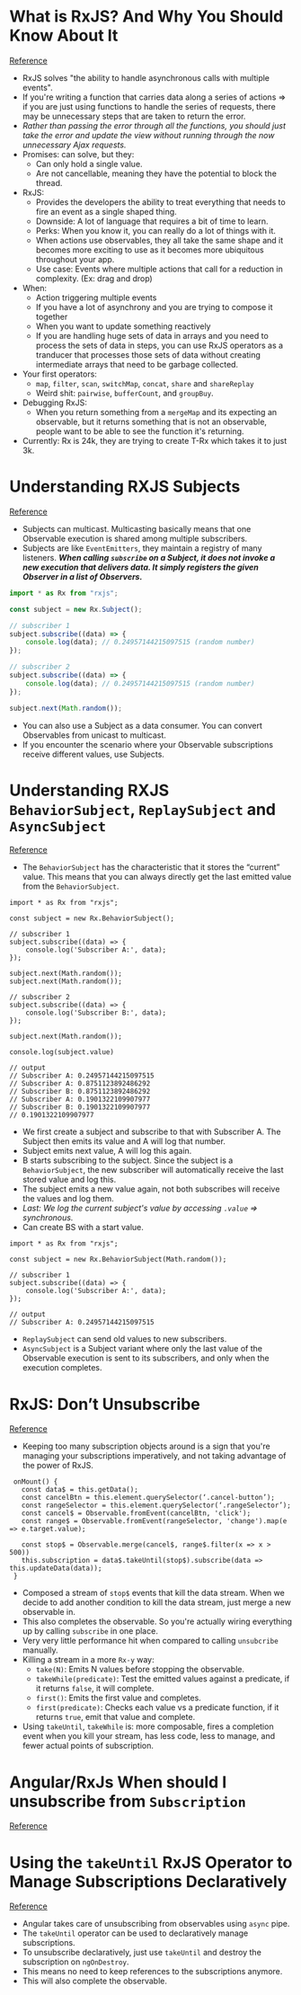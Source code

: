 # What is RxJS? And Why You Should Know About It
[Reference](https://news.thisdot.co/what-is-rxjs-and-why-you-should-know-about-it-2a5afe58cea)

- RxJS solves "the ability to handle asynchronous calls with multiple events".
- If you're writing a function that carries data along a series of actions => if you are just using functions to handle the series of requests, there may be unnecessary steps that are taken to return the error.
- *Rather than passing the error through all the functions, you should just take the error and update the view without running through the now unnecessary Ajax requests.*
- Promises: can solve, but they:
  - Can only hold a single value.
  - Are not cancellable, meaning they have the potential to block the thread.
- RxJS:
  - Provides the developers the ability to treat everything that needs to fire an event as a single shaped thing.
  - Downside: A lot of language that requires a bit of time to learn.
  - Perks: When you know it, you can really do a lot of things with it.
  - When actions use observables, they all take the same shape and it becomes more exciting to use as it becomes more ubiquitous throughout your app.
  - Use case: Events where multiple actions that call for a reduction in complexity. (Ex: drag and drop)
- When:
  - Action triggering multiple events
  - If you have a lot of asynchrony and you are trying to compose it together
  - When you want to update something reactively
  - If you are handling huge sets of data in arrays and you need to process the sets of data in steps, you can use RxJS operators as a tranducer that processes those sets of data without creating intermediate arrays that need to be garbage collected.
- Your first operators:
  - `map`, `filter`, `scan`, `switchMap`, `concat`, `share` and `shareReplay`
  - Weird shit: `pairwise`, `bufferCount`, and `groupBuy`.
- Debugging RxJS:
  - When you return something from a `mergeMap` and its expecting an observable, but it returns something that is not an observable, people want to be able to see the function it's returning.
- Currently: Rx is 24k, they are trying to create T-Rx which takes it to just 3k.

# Understanding RXJS Subjects
[Reference](https://medium.com/@luukgruijs/understanding-rxjs-subjects-339428a1815b)

- Subjects can multicast. Multicasting basically means that one Observable execution is shared among multiple subscribers.
- Subjects are like `EventEmitters`, they maintain a registry of many listeners. ***When calling `subscribe` on a Subject, it does not invoke a new execution that delivers data. It simply registers the given Observer in a list of Observers.***

``` typescript
import * as Rx from "rxjs";

const subject = new Rx.Subject();

// subscriber 1
subject.subscribe((data) => {
    console.log(data); // 0.24957144215097515 (random number)
});

// subscriber 2
subject.subscribe((data) => {
    console.log(data); // 0.24957144215097515 (random number)
});

subject.next(Math.random());
```

- You can also use a Subject as a data consumer. You can convert Observables from unicast to multicast.
- If you encounter the scenario where your Observable subscriptions receive different values, use Subjects.

# Understanding RXJS `BehaviorSubject`, `ReplaySubject` and `AsyncSubject`
[Reference](https://medium.com/@luukgruijs/understanding-rxjs-behaviorsubject-replaysubject-and-asyncsubject-8cc061f1cfc0)

- The `BehaviorSubject` has the characteristic that it stores the “current” value. This means that you can always directly get the last emitted value from the `BehaviorSubject`.

```
import * as Rx from "rxjs";

const subject = new Rx.BehaviorSubject();

// subscriber 1
subject.subscribe((data) => {
    console.log('Subscriber A:', data);
});

subject.next(Math.random());
subject.next(Math.random());

// subscriber 2
subject.subscribe((data) => {
    console.log('Subscriber B:', data);
});

subject.next(Math.random());

console.log(subject.value)

// output
// Subscriber A: 0.24957144215097515
// Subscriber A: 0.8751123892486292
// Subscriber B: 0.8751123892486292
// Subscriber A: 0.1901322109907977
// Subscriber B: 0.1901322109907977
// 0.1901322109907977
```

- We first create a subject and subscribe to that with Subscriber A. The Subject then emits its value and A will log that number.
- Subject emits next value, A will log this again.
- B starts subscribing to the subject. Since the subject is a `BehaviorSubject`, the new subscriber will automatically receive the last stored value and log this.
- The subject emits a new value again, not both subscribes will receive the values and log them.
- *Last: We log the current subject's value by accessing `.value` => synchronous.*
- Can create BS with a start value.

```
import * as Rx from "rxjs";

const subject = new Rx.BehaviorSubject(Math.random());

// subscriber 1
subject.subscribe((data) => {
    console.log('Subscriber A:', data);
});

// output
// Subscriber A: 0.24957144215097515
```

- `ReplaySubject` can send old values to new subscribers.
- `AsyncSubject` is a Subject variant where only the last value of the Observable execution is sent to its subscribers, and only when the execution completes.

# RxJS: Don’t Unsubscribe
[Reference](https://medium.com/@benlesh/rxjs-dont-unsubscribe-6753ed4fda87)

- Keeping too many subscription objects around is a sign that you're managing your subscriptions imperatively, and not taking advantage of the power of RxJS.

```
 onMount() {
   const data$ = this.getData();
   const cancelBtn = this.element.querySelector(‘.cancel-button’);
   const rangeSelector = this.element.querySelector(‘.rangeSelector’);
   const cancel$ = Observable.fromEvent(cancelBtn, 'click');
   const range$ = Observable.fromEvent(rangeSelector, 'change').map(e => e.target.value);

   const stop$ = Observable.merge(cancel$, range$.filter(x => x > 500))
   this.subscription = data$.takeUntil(stop$).subscribe(data => this.updateData(data));
 }
```

- Composed a stream of `stop$` events that kill the data stream. When we decide to add another condition to kill the data stream, just merge a new observable in.
- This also completes the observable. So you're actually wiring everything up by calling `subscribe` in one place.
- Very very little performance hit when compared to calling `unsubcribe` manually.
- Killing a stream in a more `Rx-y` way:
  - `take(N)`: Emits N values before stopping the observable.
  - `takeWhile(predicate)`: Test the emitted values against a predicate, if it returns `false`, it will complete.
  - `first()`: Emits the first value and completes.
  - `first(predicate)`: Checks each value vs a predicate function, if it returns `true`, emit that value and complete.
- Using `takeUntil`, `takeWhile` is: more composable, fires a completion event when you kill your stream, has less code, less to manage, and fewer actual points of subscription.

# Angular/RxJs When should I unsubscribe from `Subscription`
[Reference](https://stackoverflow.com/questions/38008334/angular-rxjs-when-should-i-unsubscribe-from-subscription/41177163#41177163)

# Using the `takeUntil` RxJS Operator to Manage Subscriptions Declaratively
[Reference](https://alligator.io/angular/takeuntil-rxjs-unsubscribe/)

- Angular takes care of unsubscribing from observables using `async` pipe.
- The `takeUntil` operator can be used to declaratively manage subscriptions.
- To unsubscribe declaratively, just use `takeUntil` and destroy the subscription on `ngOnDestroy`.
- This means no need to keep references to the subscriptions anymore.
- This will also complete the observable.
